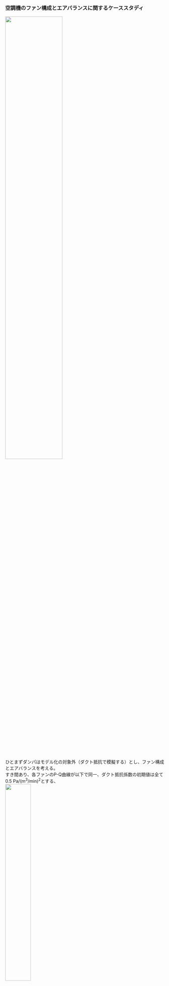 ### 空調機のファン構成とエアバランスに関するケーススタディ
  
<img src="https://user-images.githubusercontent.com/27459538/113416271-ed2a9f80-93fb-11eb-9f89-d06136d71e81.png" width=60%>  
  
ひとまずダンパはモデル化の対象外（ダクト抵抗で模擬する）とし、ファン構成とエアバランスを考える。   
すき間あり、各ファンのP-Q曲線が以下で同一、ダクト抵抗係数の初期値は全て0.5 Pa/(m<sup>3</sup>/min)<sup>2</sup>とする、  
<img src="https://user-images.githubusercontent.com/27459538/113414238-860aec00-93f7-11eb-8d3e-32d4adf9698a.png" width=40%>  
#### エアバランスを下図（VAV空調システムFPT1手順書付属書　図4-0参照）のように調整することを試みる。  
<img src="https://user-images.githubusercontent.com/27459538/113411222-2fe67a80-93f0-11eb-928d-2066b77694a2.png" width=40%>  
  
上図エアバランスを得るために、SA・RA・EAファンinv、ダクトab・efの抵抗係数を調整した結果、  
`Fan_SA.inv = 0.87, Fan_RA.inv = 0.77, Fan_EA.inv = 0.08, abの抵抗係数:1.67, efの抵抗係数:2.37`の時に以下の結果（状態A）となった。
```
室内外差圧:  0.0 Pa
各ダクトの風量(m3/min, 矢印の向きが正)
← 1.99 －－－ RAファン: 9.0 ←－－
          ↓                    ｜
         7.0     　　　   　 　 室 →EAファン: 1.0
          ｜                      →すき間: 0.0
          ｜                  　↑
→ 3.01 －－－→SAファン: 10.0 －－
```
SAファン風量-EAファン風量=RAファン風量となり、すき間風量がなくなることで、結果として室圧も外気圧と同等になる。   
なお、調整は各ファンのinvとab・efの抵抗係数を仮想的にPI制御しておこなった。なお、invは仮想的に下限値0.01まで抑えられるものとした。  
  
上記状態Aから、
- 外気導入量：設計風量を維持（3.0を維持）
- 第3種換気排気量：設計風量固定（1.0を維持）  
  
しつつ、給気ファンを居室の温調VAV群の要求風量でインバータ制御する。この際、以下の想定が正しいか検証する。  
1. 給気風量をファンINV制御で減っていくと、OA・RA・EAダンパ開度が同じなら、RA・OAはあるところまで同じ割合で減る。
2. しかし、外気導入量を設計風量に維持しなければならないので、OAダクト系の抵抗を小さく（ダンパ開度を大きく）して維持する。
3. OAダクトが全開となり、抵抗がつけられなくなると、次はRAダンパを絞り、OAが設計風量を維持する。
4. RAダンパが全閉になり、OA＝SA、RA=0（空調機に戻る風量）のオールフレッシュ状態になってからは、設計外気量は維持できなくなる。
  
  
## 1.1  状態Aから、SAファンinvのみ調整（EAファンは固定速と仮定する）  
SAファン設定風量: 9.0  
`Fan_SA.inv=0.77, Fan_RA.inv=0.77 Fan_EA.inv=0.078, ab抵抗係数:1.66, ef抵抗係数:2.38`  
```
室内外差圧:  -0.188 Pa
各ダクトの風量(m3/min, 矢印の向きが正)
← 2.22 －－－RAファン: 8.78 ←－－
          ↓                  　 ｜
         6.56     　　　   　　  室 →EAファン: 0.83
          ｜                    　 →すき間: -0.61
          ｜                  　↑
→ 2.43 －－－→SAファン: 9.0 －－
```
> SAファンの圧力低下により、EA+RAファンの引っ張りが相対的に大きくなり、流入するすきま風が生じる。  
> 実質的な外気導入量：2.43+0.61=3.04  
  
SAファン設定風量: 8.0  
`Fan_SA.inv=0.61, Fan_RA.inv=0.77 Fan_EA.inv=0.078, ab抵抗係数:1.66, ef抵抗係数:2.38`  
```
室内外差圧:  -0.497 Pa
各ダクトの風量(m3/min, 矢印の向きが正)
← 2.39 －－－RAファン: 8.57 ←－－
          ↓                  　 ｜
         6.18     　　　   　　  室 →EAファン: 0.42
          ｜                   　  →すき間: -1.0
          ｜                  　↑
→ 1.82 －－－→SAファン: 7.99 －－
```
> RAファンの引っ張りが強く、EAファンの風量が0に近づく。このままSAファンの回転数を落とすとEAファンの風量が0になる（計算上ファンは逆流しないものとしている）。  
> `OA・RA・EAダンパ開度が同じなら、RA・OAはあるところまで同じ割合で減る`ことも確認された。SAファン風量減：RAファン風量減、SAファン風量減：OA風量減は一定である。  
> 実質的な外気導入量：1.82+1.0=2.82
  
## 1.2 1.1に対し、EAファンinvも調整  
SAファン設定風量: 9.0  
`Fan_SA.inv=0.77, Fan_RA.inv=0.77 Fan_EA.inv=0.095, ab抵抗係数:1.66, ef抵抗係数:2.38`
```
室内外差圧:  -0.302 Pa
各ダクトの風量(m3/min, 矢印の向きが正)
← 2.21 －－－RAファン: 8.78 ←－－
          ↓                  　 ｜
         6.56     　　　   　　  室 →EAファン: 1.0
          ｜                    　 →すき間: -0.78
          ｜                  　↑
→ 2.43 －－－→SAファン: 9.0 －－
```
> 1.1に対して、EAファンの風量増加分はそのまますき間風になっている。  
> 実質的な外気導入量：2.43+0.78=3.21  
  
SAファン設定風量: 8.0  
`Fan_SA.inv=0.66, Fan_RA.inv=0.77 Fan_EA.inv=0.13, ab抵抗係数:1.66, ef抵抗係数:2.38`
```
室内外差圧:  -1.168 Pa
各ダクトの風量(m3/min, 矢印の向きが正)
← 2.37 －－－RAファン: 8.53 ←－－
          ↓                     ｜
         6.16     　　　   　　  室 →EAファン: 1.0
          ｜                       →すき間: -1.53
          ｜                  　↑
→ 1.84 －－－→SAファン: 8.0 －－
```
> 上記と同様、1.1に対して、EAファンの風量増加分はそのまますき間風になっている。  
> 実質的な外気導入量：1.84+1.53=3.37  
## 2. 1.2に対し、OA系ダクト抵抗係数（ab抵抗係数）も調整  
SAファン設定風量: 9.0  
`Fan_SA.inv=0.72, Fan_RA.inv=0.77, Fan_EA.inv=0.085, ab抵抗係数:0.35, ef抵抗係数:2.38`
```
室内外差圧:  -0.12 Pa
各ダクトの風量(m3/min, 矢印の向きが正)
← 2.49 －－－RAファン: 8.49 ←－－
          ↓                  　 ｜
         6.0     　　　   　　　 室 →EAファン: 1.0
          ｜                 　    →すき間: -0.49
          ｜                  　↑
→ 3.0 －－－→SAファン: 9.0 －－
```
> OA系ダクトの抵抗が小さくなることで、OAダクトの風量が回復した。  
> 実質的な外気導入量：3.0+0.49=3.49  
  
SAファン設定風量: 8.0  
`Fan_SA.inv=0.62, Fan_RA.inv=0.77, Fan_EA.inv=0.12, ab抵抗係数:0.01（下限値）, ef抵抗係数:2.38`
```
室内外差圧:  -0.83 Pa
各ダクトの風量(m3/min, 矢印の向きが正)
← 2.6 －－－RAファン: 8.29 ←－－
          ↓                 　  ｜
         5.69     　　　   　　  室 →EAファン: 1.0
          ｜                   　  →すき間: -1.29
          ｜                  　↑
→ 2.3 －－－→SAファン: 8.0 －－
```
> OA系ダクトの抵抗が下限値（＝ダンパ全開）となってもOAダクト風量は3.0よりも小さい。
> 実質的な外気導入量：2.3+1.29=3.59  
> そこで、RAダンパを閉める（ダクトdeの抵抗係数を増加させる）
## 3. RAダクトの抵抗を、OAダクトの風量をみながら調整  
SA・EAファンinvは2.と変わらず調整した。OAダクト抵抗は下限値で固定（=ダンパ全開で固定）した。  
SAファン設定風量: 8.0  
`Fan_SA.inv=0.62, Fan_RA.inv=0.77, Fan_EA.inv=0.081, ab抵抗係数:0.01（下限値）, ef抵抗係数:2.38, de抵抗係数:0.76（元は0.5）`
```
室内外差圧:  -0.041 Pa
各ダクトの風量(m3/min, 矢印の向きが正)
← 2.28 －－－RAファン: 7.28 ←－－
          ↓                  　 ｜
         5.0     　　　   　　   室 →EAファン: 1.0
          ｜                   　  →すき間: -0.29
          ｜                  　↑
→ 3.01 －－－→SAファン: 8.0 －－
```
> RAダクトの抵抗が増加することで、RAダクトの風量が低下し、OAダクトの風量が設定値を達成できた。  
> 実質的な外気導入量：3.01+0.29=3.30  
  
SAファン設定風量: 5.0  
`Fan_SA.inv=0.40, Fan_RA.inv=0.77, Fan_EA.inv=0.012, ab抵抗係数:0.01（下限値）, ef抵抗係数:2.38, de抵抗係数:6.65` 
```
室内外差圧:  0.589 Pa
各ダクトの風量(m3/min, 矢印の向きが正)
← 0.9 －－－RAファン: 2.91 ←－－
          ↓                     ｜
         2.01     　　　   　　  室 →EAファン: 1.0
          ｜                       →すき間: 1.09
          ｜                  　↑
→ 2.99 －－－→SAファン: 5.0 －－
```
> 比較的適切に調整されている。  
> 実質的な外気導入量：2.99（室が静圧ですき間風は流出方向）  
  
SAファンの設定風量を落とすとEAファンinvが下限値に張り付く。そこで仮にRAダクト抵抗を3000まで上げた場合を示す。  
## RAダンパをほぼ全閉にした場合  
SAファン設定風量: 3.0  
`Fan_SA.inv=0.26, Fan_RA.inv=0.77, Fan_EA.inv=0.01（下限値）, ab抵抗係数:0.01（下限値）, ef抵抗係数:2.38, de抵抗係数:3000` 
```
室内外差圧:  1.096 Pa
各ダクトの風量(m3/min, 矢印の向きが正)
← -0.13 －－－RAファン: 0.14 ←－－
          ↓                      ｜
         0.27     　　　   　　   室 →EAファン: 1.36
          ｜                        →すき間: 1.48
          ｜                  　  ↑
→ 2.71 －－－→SAファン: 2.98 －－
```
> RAファンの加圧力RAはRAダンパが閉じることで相殺されてしまい、余剰排気ダクトで逆流が生じる。  
> 外気導入量という意味では設計値を維持できている。その代わり、EAファンから排気できない分すき間から空気を出すしかないため、室の圧力が高くなる。
